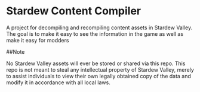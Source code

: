 # Stardew Content Compiler
A project for decompiling and recompiling content assets in Stardew Valley. The goal is to make it easy to see the information in the game as well as make it easy for modders

##Note

No Stardew Valley assets will ever be stored or shared via this repo. This repo is not meant to steal any intellectual property of Stardew Valley, merely to assist individuals to view their own legally obtained copy of the data and modify it in accordance with all local laws.
